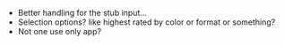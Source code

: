 * Better handling for the stub input...
* Selection options? like highest rated by color or format or something?
* Not one use only app?